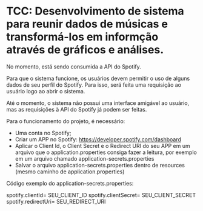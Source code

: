 # TCC: Desenvolvimento de sistema para reunir dados de músicas e transformá-los em informção através de gráficos e análises.

 No momento, está sendo consumida a API do Spotify.
 
 Para que o sistema funcione, os usuários devem permitir o uso de alguns dados de seu perfil do Spotify. Para isso, será feita uma requisição ao usuário logo ao abrir o sistema.

 Até o momento, o sistema não possui uma interface amigável ao usuário, mas as requisições à API do Spotify já podem ser feitas.

 Para o funcionamento do projeto, é necessário:
 - Uma conta no Spotify;
 - Criar um APP no Spotify: https://developer.spotify.com/dashboard
 - Aplicar o Client Id, o Client Secret e o Redirect URI do seu APP em um arquivo que o application.properties consiga fazer a leitura, por exemplo em um arquivo chamado application-secrets.properties
 - Salvar o arquivo application-secrets.properties dentro de resources (mesmo caminho de application.properties)

Código exemplo do application-secrets.properties:

spotify.clientId= SEU_CLIENT_ID
spotify.clientSecret= SEU_CLIENT_SECRET
spotify.redirectUri= SEU_REDIRECT_URI
 
